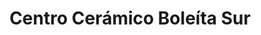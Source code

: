 ---
title: "Centro Cerámico Boleíta Sur"
url: /caracas/centro-ceramico-boleita-sur/
shop: Fliesen
---